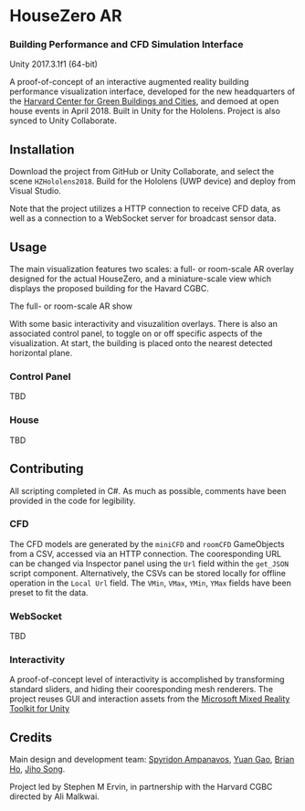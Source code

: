 # HouseZero AR
### Building Performance and CFD Simulation Interface
Unity 2017.3.1f1 (64-bit)

A proof-of-concept of an interactive augmented reality building performance visualization interface, developed for the new headquarters of the [Harvard Center for Green Buildings and Cities](http://harvardcgbc.org/), and demoed at open house events in April 2018. Built in Unity for the Hololens. Project is also synced to Unity Collaborate.


## Installation
Download the project from GitHub or Unity Collaborate, and select the scene `HZHololens2018`. Build for the Hololens (UWP device) and deploy from Visual Studio.

Note that the project utilizes a HTTP connection to receive CFD data, as well as a connection to a WebSocket server for broadcast sensor data.

## Usage
The main visualization features two scales: a full- or room-scale AR overlay designed for the actual HouseZero, and a miniature-scale view which displays the proposed building for the Havard CGBC.

The full- or room-scale AR show

With some basic interactivity and visuzalition overlays. There is also an associated control panel, to toggle on or off specific aspects of the visualization. At start, the building is placed onto the nearest detected horizontal plane.

### Control Panel
TBD

### House
TBD

## Contributing
All scripting completed in C#. As much as possible, comments have been provided in the code for legibility.

### CFD
The CFD models are generated by the `miniCFD` and `roomCFD` GameObjects from a CSV, accessed via an HTTP connection. The cooresponding URL can be changed via Inspector panel using the `Url` field within the `get_JSON` script component. Alternatively, the CSVs can be stored locally for offline operation in the `Local Url` field. The `VMin`, `VMax`, `YMin`, `YMax` fields have been preset to fit the data.

### WebSocket
TBD

### Interactivity
A proof-of-concept level of interactivity is accomplished by transforming standard sliders, and hiding their cooresponding mesh renderers. The project reuses GUI and interaction assets from the [Microsoft Mixed Reality Toolkit for Unity](https://github.com/Microsoft/MixedRealityToolkit-Unity)

## Credits
Main design and development team: [Spyridon Ampanavos](http://www.spyridonampanavos.com/), [Yuan Gao](http://www.yuan-gao.com), [Brian Ho](https://brian-ho.io), [Jiho Song](http://www.jihosong.com).

Project led by Stephen M Ervin, in partnership with the Harvard CGBC directed by Ali Malkwai.
